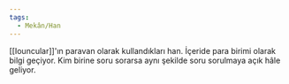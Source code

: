 ```yaml
---  
tags:  
  - Mekân/Han  
---  
```

  
[[Iouncular]]'ın paravan olarak kullandıkları han. İçeride para birimi olarak bilgi geçiyor. Kim birine soru sorarsa aynı şekilde soru sorulmaya açık hâle geliyor.